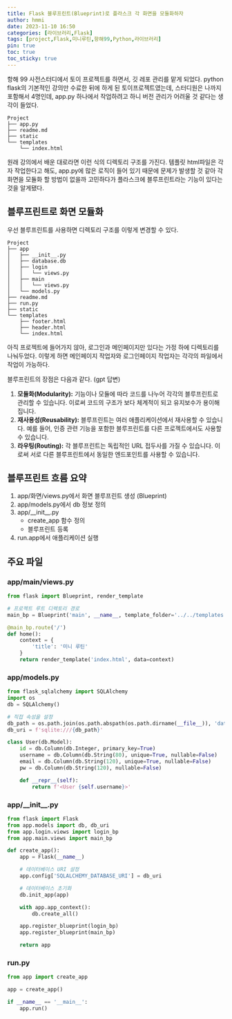 ```yaml
---
title: Flask 블루프린트(Blueprint)로 플라스크 각 화면을 모듈화하자
author: hmmi
date: 2023-11-10 16:50
categories: [라이브러리,Flask]
tags: [project,Flask,미니루틴,항해99,Python,라이브러리]
pin: true
toc: true
toc_sticky: true
---
```



항해 99 사전스터디에서 토이 프로젝트를 하면서, 깃 레포 관리를 맡게 되었다. python flask의 기본적인 강의만 수료한 뒤에 하게 된 토이프로젝트였는데, 스터디원은 나까지 포함해서 4명인데, app.py 하나에서 작업하려고 하니 버전 관리가 어려울 것 같다는 생각이 들었다.

```
Project
├── app.py
├── readme.md
├── static
└── templates
    └── index.html
```

원래 강의에서 배운 대로라면 이런 식의 디렉토리 구조를 가진다. 템플릿 html파일은 각자 작업한다고 해도, app.py에 많은 로직이 들어 있기 때문에 문제가 발생할 것 같아 각 화면을 모듈화 할 방법이 없을까 고민하다가 플라스크에 블루프린트라는 기능이 있다는 것을 알게됐다.

## 블루프린트로 화면 모듈화

우선 블루프린트를 사용하면 디렉토리 구조를 이렇게 변경할 수 있다.

```
Project
├── app
│   ├── __init__.py
│   ├── database.db
│   ├── login
│   │   └── views.py
│   ├── main
│   │   └── views.py
│   └── models.py
├── readme.md
├── run.py
├── static
└── templates
    ├── footer.html
    ├── header.html
    └── index.html
```

아직 프로젝트에 들어가지 않아, 로그인과 메인페이지만 있다는 가정 하에 디렉토리를 나눠두었다. 이렇게 하면 메인페이지 작업자와 로그인페이지 작업자는 각각의 파일에서 작업이 가능하다.

블루프린트의 장점은 다음과 같다. (gpt 답변)

1. **모듈화(Modularity):** 기능이나 모듈에 따라 코드를 나누어 각각의 블루프린트로 관리할 수 있습니다. 이로써 코드의 구조가 보다 체계적이 되고 유지보수가 용이해집니다.
2. **재사용성(Reusability):** 블루프린트는 여러 애플리케이션에서 재사용할 수 있습니다. 예를 들어, 인증 관련 기능을 포함한 블루프린트를 다른 프로젝트에서도 사용할 수 있습니다.
3. **라우팅(Routing):** 각 블루프린트는 독립적인 URL 접두사를 가질 수 있습니다. 이로써 서로 다른 블루프린트에서 동일한 엔드포인트를 사용할 수 있습니다.

## 블루프린트 흐름 요약

1. app/화면/views.py에서 화면 블루프린트 생성 (Blueprint)
2. app/models.py에서 db 정보 정의
3. app/\_\_init__.py
	- create_app 함수 정의
	- 블루프린트 등록
4. run.app에서 애플리케이션 실행

## 주요 파일

### app/main/views.py

```python
from flask import Blueprint, render_template

# 프로젝트 루트 디렉토리 경로
main_bp = Blueprint('main', __name__, template_folder='../../templates')

@main_bp.route('/')
def home():
    context = {
        'title': '미니 루틴'
    }
    return render_template('index.html', data=context)
```

### app/models.py

```python
from flask_sqlalchemy import SQLAlchemy
import os
db = SQLAlchemy()

# 직접 속성을 설정
db_path = os.path.join(os.path.abspath(os.path.dirname(__file__)), 'database.db')
db_uri = f'sqlite:///{db_path}'

class User(db.Model):
    id = db.Column(db.Integer, primary_key=True)
    username = db.Column(db.String(80), unique=True, nullable=False)
    email = db.Column(db.String(120), unique=True, nullable=False)
    pw = db.Column(db.String(120), nullable=False)

    def __repr__(self):
        return f'<User {self.username}>'
```

### app/\_\_init__.py

```python
from flask import Flask
from app.models import db, db_uri
from app.login.views import login_bp
from app.main.views import main_bp

def create_app():
    app = Flask(__name__)

    # 데이터베이스 URI 설정
    app.config['SQLALCHEMY_DATABASE_URI'] = db_uri

    # 데이터베이스 초기화
    db.init_app(app)

    with app.app_context():
        db.create_all()

    app.register_blueprint(login_bp)
    app.register_blueprint(main_bp)

    return app
```

### run.py

```python
from app import create_app

app = create_app()

if __name__ == '__main__':
    app.run()

```
